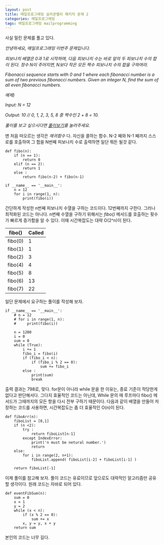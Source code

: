 ```yaml
---
layout: post
title: 매일프로그래밍 실리콘밸리 패키지 문제 2
categories: 매일프로그래밍
tags: 매일프로그래밍 mailprogramming
---
```

사실 밀린 문제를 풀고 있다.

*안녕하세요, 매일프로그래밍 이번주 문제입니다.*

*피보나치 배열은 0과 1로 시작하며, 다음 피보나치 수는 바로 앞의 두 피보나치 수의 합이 된다. 정수 N이 주어지면, N보다 작은 모든 짝수 피보나치 수의 합을 구하여라.*


*Fibonacci sequence starts with 0 and 1 where each fibonacci number is a sum of two previous fibonacci numbers. Given an integer N, find the sum of all even fibonacci numbers.*

<!--more-->

*예제)*

*Input: N = 12*

*Output: 10 // 0, 1, 2, 3, 5, 8 중 짝수인 2 + 8 = 10.*


*풀이를 보고 싶으시다면 [풀이보기](http://url6080.mailprogramming.com/wf/click?upn=5YNwhcR4-2FFhQA54IFFE-2FIijGnZEwyyYieIxIap6l3O9vJxPRw2Bbchm-2FXdmgSQft-2Bw2wbwlUiRdKDFeKCWOx3hQSda8U5RH-2FO0rd-2FckaP7cdZkh-2Fbn0TmYIFa1D6w8k51qKoYp0oEExjPVL-2BzRcmhnd7cHK5LHxZJjuL-2FPZ4koZD3dnQbh1QZ2bCq0gXPKcp_Zgoc2ijnN3jtNTS7ITLZKrJdLqoKRo6qqLK1adFq7tfD9Ex2fUtQRIDUt54tFWpSMJd5tuojrvDCtuqH8gC2SUsAW6Y502j2zWGTV8fOc5Rmt4hEgRFOoh4rnpcute5bvZHc8dICLP4TCk-2Fs9MzVYROeNvLcc8-2BzO-2FSzV0ThU00lGBmqBnOIsQ9tufGXGqc5PklrVteNFtWQ-2F7Zd6DbLf1nY-2BU-2BA5rzZosZ6N-2BAQ1iY6WdiE5vOuBlmYFS-2Fkj8k8)를 눌러주세요.*



맨 처음 떠오르는 생각은 *재귀함수* 다. 자신을 콜하는 함수. N-2 째와 N-1 째까지 스스로를 호출하여 그 합을 N번째 피보나치 수로 출력하면 일단 뭐든 될것 같다.

    def fibo(n):
        if (n == 1):
            return 0
        elif (n == 2):
            return 1
        else :
            return fibo(n-2) + fibo(n-1)

    if __name__ == '__main__':
        n = 12
        for i in range(1, n):
            print(fibo(i))

간단하게 작성한 n번째 피보나치 수열을 구하는 코드이다. 12번째까지 구한다. 그러나 최적화된 코드는 아니다. n번째 수열을 구하기 위해서는 *fibo()* 메서드를 호출하는 횟수가 빠르게 증가함을 알 수 있다. 이때 시간복잡도는 대략 O(2^n)이 된다.

|fibo()|Called|
|----|----|
|fibo(0)|1|
|fibo(1)|1|
|fibo(2)|3|
|fibo(4)|4|
|fibo(5)|8|
|fibo(6)|13|
|fibo(7)|22|


일단 문제에서 요구하는 풀이를 작성해 보자.

    if __name__ == '__main__':
        # n = 12
        # for i in range(1, n):
        #     print(fibo(i))

        n = 1200
        i = 0
        sum = 0
        while (True):
            i += 1
            fibo_i = fibo(i)
            if (fibo_i < n):
                if (fibo_i % 2 == 0):
                    sum += fibo_i
            else :
                print(sum)
                break

출력 결과는 798로, 맞다. for문이 아니라 while 문을 한 이유는, 종료 기준이 적당한게 없다고 판단해서다. 그다지 효율적인 코드는 아닌데, While 문의 매 루프마다 fibo() 메서드가 그때까지의 모든 항을 다시 전부 구하기 때문이다. 다음과 같이 배열을 만들어 저장하는 코드를 사용하면, 시간복잡도는 좀 더 효율적인 O(n)이 된다.

    def fiboArr(n):
        fiboList = [0,1]
        if (n <2):
            try :
                return fiboList[n-1]
            except IndexError:
                print('n must be netural number.')
                return
        else:
            for i in range(2, n+1):
                fiboList.append( fiboList[i-2] + fiboList[i-1] )

        return fiboList[-1]

이제 풀이를 참고해 보자. 풀이 코드는 유료이므로 앞으로도 대략적인 알고리즘만 공유할 생각이다. 원래 코드는 자바로 되어 있다.

    def eventFibSum(n):
        sum = 0
        x = 1
        y = 2
        while (x < n):
            if (x % 2 == 0):
                sum += x
            x, y = y, x + y
        return sum

본인의 코드는 너무 길다.
